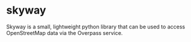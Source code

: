 # skyway
Skyway is a small, lightweight python library that can be used to access OpenStreetMap data via the Overpass service.  
